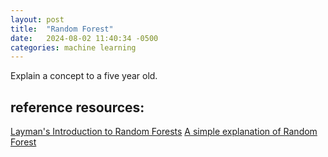```yaml
---
layout: post
title:  "Random Forest"
date:   2024-08-02 11:40:34 -0500
categories: machine learning
---
```


Explain a concept to a five year old.


## reference resources:
[Layman's Introduction to Random Forests](https://blog.echen.me/2011/03/14/laymans-introduction-to-random-forests/)
[A simple explanation of Random Forest](https://stackoverflow.com/a/42103935)
